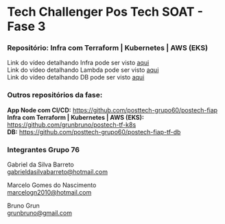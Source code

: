 # Tech Challenger Pos Tech SOAT - Fase 3
### Repositório: Infra com Terraform | Kubernetes | AWS (EKS)

Link do vídeo detalhando Infra pode ser visto <a href="https://www.youtube.com/watch?v=NSo-g591sfc" target="_blank">aqui</a> <br>
Link do vídeo detalhando Lambda pode ser visto <a href="https://www.youtube.com/watch?v=bhSfoafsJRI" target="_blank">aqui</a> <br>
Link do vídeo detalhando DB pode ser visto <a href="https://youtu.be/zwMHTSwiaRA" target="_blank">aqui</a> <br>

### Outros repositórios da fase:
<b>App Node com CI/CD:</b> https://github.com/posttech-grupo60/postech-fiap<br>
<b> Infra com Terraform | Kubernetes | AWS (EKS): </b> https://github.com/grunbruno/postech-tf-k8s <br>
<b>DB:</b> https://github.com/posttech-grupo60/postech-fiap-tf-db

### Integrantes Grupo 76

Gabriel da Silva Barreto<br>
gabrieldasilvabarreto@hotmail.com

Marcelo Gomes do Nascimento <br>
marcelogn2010@hotmail.com

Bruno Grun <br>
grunbruno@gmail.com
